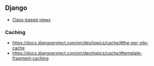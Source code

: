## Django

* [Class-based views](https://docs.djangoproject.com/en/dev/topics/class-based-views/)

### Caching

* https://docs.djangoproject.com/en/dev/topics/cache/#the-per-site-cache
* https://docs.djangoproject.com/en/dev/topics/cache/#template-fragment-caching